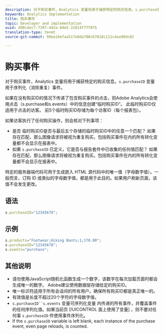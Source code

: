 ```yaml
---
description: 对于购买事件，Analytics 变量将用于捕获特定的购买信息。s.purchaseID 变量用于序列化（消除重复）事件。
keywords: Analytics Implementation
title: 购买事件
topic: Developer and implementation
uuid: d90cdec7-7397-445a-84e5-31014f7ff875
translation-type: tm+mt
source-git-commit: 99ee24efaa517e8da700c67818c111c4aa90dc02

---
```



# 购买事件

对于购买事件，Analytics 变量将用于捕获特定的购买信息。`s.purchaseID` 变量用于序列化（消除重复）事件。

如果在没有购买ID的情况下传递了包含购买事件的点击，则Adobe Analytics会使用点击（s.purchase和s.events）中的信息创建“临时购买ID”。 此临时购买ID仅适用于点击的访客。 前5个临时购买ID存储为每个访客ID（每个报表包）。

如果访客执行了任何购买操作，则会核对下列事项：

* 是否 临时购买ID是否与最后五个存储的临时购买ID中的任意一个匹配？ 如果存在匹配，那么图像请求将被视为重复购买。包括购买事件在内的所有转化变量都不会显示在报表中。
* 如果 `s.purchaseID` 已定义，它是否与报告套件中已收集的任何值匹配？ 如果存在匹配，那么图像请求将被视为重复购买。包括购买事件在内的所有转化变量都不会显示在报表中。

特定的服务器端代码可用于生成嵌入 HTML 源代码中的唯一值（字母数字值）。一般而言，订购 ID 或类似的字母数字值，都是用于此目的。如果用户刷新页面，该值不会发生更改。

## 语法

```js
s.purchaseID="12345678";
```

## 示例

```js
s.products="Footwear;Hiking Boots;1;170.00";
s.purchaseID="12345678";
s.events="purchase";
```

## 其他说明

* 请勿使用JavaScript随机化函数生成一个数字，该数字在每次加载页面时都会生成唯一的数字。 Adobe建议使用数据层存储给定的购买ID。
* 唯一标识符适用于所有会话间的所有用户。确保所有购买ID都是真正唯一的。
* 有效值是长度不超过20个字符的字母数字值。
* `s.purchaseID``s.events` 变量可序列化变量   内传递的所有事件，并覆盖事件的任何序列化值。如果当前页 [!UICONTROL 面上使用了变量] ，则不要对任何事 `s.purchaseID` 件使用事件序列化。
* If the `s.purchaseID` variable is left blank, each instance of the purchase event, even page reloads, is counted.
